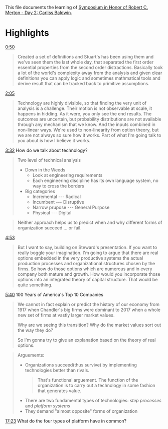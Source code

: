 This file documents the learning of [Symposium in Honor of Robert C. Merton - Day 2: Carliss Baldwin](https://www.youtube.com/watch?v=e0Oh-0AZ7Vo).

# Highlights

[0:50](https://www.youtube.com/watch?v=e0Oh-0AZ7Vo&t=50s)

> Created a set of definitions and Stuart's has been using them and we've seen them the last whole day, that separated the first order essential properties from the second order distractions. 
> Basically took a lot of the world's complexity away from the analysis and given clear definitions you can apply logic and sometimes mathmatical tools and derive result that can be tracked back to primitive assumptions.

[2:05](https://youtu.be/e0Oh-0AZ7Vo?t=125)

> Technology are highly divisible, so that finding the very unit of analysis is a challenge. Their motion is not observable at scale, it happens in hidding. 
> As it were, you only see the end results.
> The outcomes are uncertain, but probability distributions are not available through any mechanism that we know.
> And the inputs combined in non-linear ways. We're used to non-linearity from option theory, but we are not always so sure how it works.
> Part of what I'm going talk to you about is how I believe it works.


[3:32](https://www.youtube.com/watch?v=e0Oh-0AZ7Vo&t=212s) How do we talk about technology?

> Two level of technical analysis
> - Down in  the Weeds
>     - Look at engineering requirements
>     - Each engineering discipline has its own language system, no way to cross the borders
> - Big categories
>     - Incremental --- Radical
>     - Incumbent --- Disruptive
>     - Narrow prupose --- General Purpose
>     - Physical --- Digital

> Neither approach helps us to predict when and why different forms of organization succeed ... or fail.

[4:53](https://youtu.be/e0Oh-0AZ7Vo?t=293) 

> But I want to say, building on Steward's presentation. If you want to really boggle your imagination. I'm going to argue that there are real options embedded in the very productive systems the actual production processes and organizational structures chosen by the firms. 
> So how do those options which are numerous and in every company both mature and growth. How would you incorporate those options into an integrated theory of capital structure. That would be quite something.


[5:40](https://youtu.be/e0Oh-0AZ7Vo?t=340) 100 Years of America's Top 10 Companies

> We cannot in fact explain or predict the history of our economy from 1917 when Chandler's big firms were dominant to 2017 when a whole new set of firms at vastly larger market values.
>
> Why are we seeing this transition? Why do the market values sort out the way they do?
>
> So I'm gonna try to give an explanation based on the theory of real options.

> Arguements:
> - Organizations succeed(thus survive) by implementing technologies better than rivals.
>     > That's functional arguement. The function of the organization is to carry out a technology in some fashion that generates value.
> - There are two fundamental types of technologies: *step processes* and *platform systems*
> - They demand "almost opposite" forms  of organization


[17:23](https://youtu.be/e0Oh-0AZ7Vo?t=1045) What do the four types of platform have in common?

